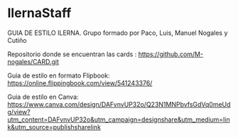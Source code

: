 # IlernaStaff
GUIA DE ESTILO ILERNA. 
Grupo formado por Paco, Luis, Manuel Nogales y Cutiño

Repositorio donde se encuentran las cards : https://github.com/M-nogales/CARD.git

Guia de estilo en formato Flipbook: https://online.flippingbook.com/view/541243376/

Guia de estilo en Canva: https://www.canva.com/design/DAFvnvUP32o/Q23N1MNPbvfsGdVq0meUdg/view?utm_content=DAFvnvUP32o&utm_campaign=designshare&utm_medium=link&utm_source=publishsharelink

